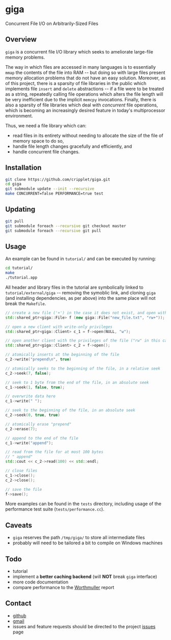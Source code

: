 giga
====

Concurrent File I/O on Arbitrarily-Sized Files

Overview
----

`giga` is a concurrent file I/O library which seeks to ameliorate large-file memory problems.

The way in which files are accessed in many languages is to essentially `mmap` the contents of the file into RAM -- but doing so with large files present memory 
allocation problems that do not have an easy solution. Moreover, as of this project, there is a sparsity of file libraries in the public which implements file `insert` 
and `delete` abstractions -- if a file were to be treated as a string, repeatedly calling file operations which alters the file length will be very inefficient due to 
the implicit `memcpy` invocations. Finally, there is also a sparsity of file libraries which deal with *concurrent* file operations, which is becoming an increasingly 
desired feature in today's multiprocessor environment.

Thus, we need a file library which can:
* read files in its entirety without needing to allocate the size of the file of memory space to do so,
* handle file length changes gracefully and efficiently, and
* handle concurrent file changes.

Installation
----

```bash
git clone https://github.com/cripplet/giga.git
cd giga
git submodule update --init --recursive
make CONCURRENT=false PERFORMANCE=true test
```

Updating
----

```bash
git pull
git submodule foreach --recursive git checkout master
git submodule foreach --recursive git pull
```

Usage
----

An example can be found in `tutorial/` and can be executed by running:

```bash
cd tutorial/
make
./tutorial.app
```

All header and library files in the tutorial are symbolically linked to `tutorial/external/giga` -- removing the symoblic link, and cloning `giga` (and installing 
dependencies, as per above) into the same place will not break the `Makefile`.

```cpp
// create a new file ('+') in the case it does not exist, and open with read-write properties
std::shared_ptr<giga::File> f (new giga::File("new_file.txt", "rw+"));

// open a new client with write-only privileges
std::shared_ptr<giga::Client> c_1 = f->open(NULL, "w");

// open another client with the privileges of the file ("rw" in this case)
std::shared_ptr<giga::Client> c_2 = f->open();

// atomically inserts at the beginning of the file
c_2->write("prepend\n", true)

// atomically seeks to the beginning of the file, in a relative seek
c_2->seek(7, false);

// seek to 1 byte from the end of the file, in an absolute seek
c_1->seek(1, false, true);

// overwrite data here
c_1->write(" ");

// seek to the beginning of the file, in an absolute seek
c_2->seek(0, true, true)

// atomically erase "prepend"
c_2->erase(7);

// append to the end of the file
c_1->write("append");

// read from the file for at most 100 bytes
// " append"
std::cout << c_2->read(100) << std::endl;

// close files
c_1->close();
c_2->close();

// save the file
f->save();
```

More examples can be found in the `tests` directory, including usage of the performance test suite (`tests/performance.cc`).

Caveats
----

* `giga` reserves the path `/tmp/giga/` to store all intermediate files
* probably will need to be tailored a bit to compile on Windows machines

Todo
----

* tutorial
* implement a **better caching backend** (will **NOT** break `giga` interface)
* more code documentation
* compare performance to the [Worthmuller](http://ubm.io/VRpd1m) report

Contact
----

* [github](https://github.com/cripplet/giga)
* [gmail](mailto:minke.zhang@gmail.com)
* issues and feature requests should be directed to the project [issues](https://github.com/cripplet/giga/issues) page
